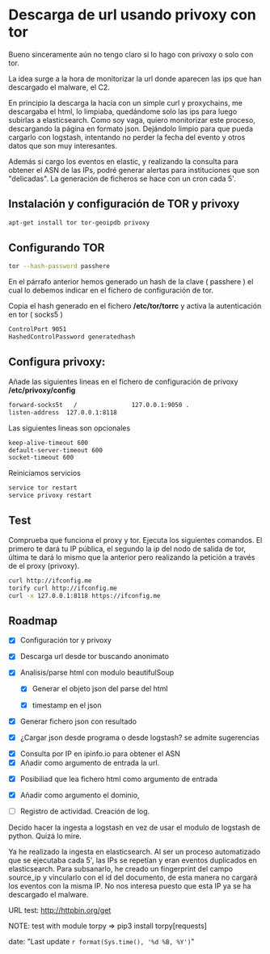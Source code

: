 # Descarga de url usando privoxy con tor
Bueno sinceramente aún no tengo claro si lo hago con privoxy o solo con tor.<p>
La idea surge a la hora de monitorizar la url donde aparecen las ips que han descargado el malware, el C2.<p>
En principio la descarga la hacía con un simple curl y proxychains, me descargaba el html, lo limpiaba, quedándome solo las ips para luego subirlas
a elasticsearch. Como soy vaga, quiero monitorizar este proceso, descargando la página en formato json. Dejándolo limpio para que pueda cargarlo
con logstash, intentando no perder la fecha del evento y otros datos que son muy interesantes.<p>
Además si cargo los eventos en elastic, y realizando la consulta para obtener el ASN de las IPs, podré generar alertas para instituciones
que son "delicadas".
La generación de ficheros se hace con un cron cada 5'.    

## Instalación y configuración de TOR y privoxy
```bash
apt-get install tor tor-geoipdb privoxy
```

## Configurando TOR
```bash
tor --hash-password passhere 
```
En el párrafo anterior hemos generado un hash de la clave ( passhere ) el cual lo debemos indicar en el fichero de configuración de tor.<p>
Copia el hash generado en el fichero **/etc/tor/torrc** y activa la autenticación en tor ( socks5 )
```bash
ControlPort 9051
HashedControlPassword generatedhash
```

## Configura privoxy:
Añade las siguientes lineas en el fichero de configuración de privoxy **/etc/privoxy/config**<p>
```bash
forward-socks5t   /               127.0.0.1:9050 .
listen-address  127.0.0.1:8118
``` 
Las siguientes lineas son opcionales<p>
```bash
keep-alive-timeout 600
default-server-timeout 600
socket-timeout 600
```
Reiniciamos servicios
```bash
service tor restart
service privoxy restart
```
## Test
Comprueba que funciona el proxy y tor. Ejecuta los siguientes comandos. El primero te dará tu IP pública, el segundo la
ip del nodo de salida de tor, última te dará lo mismo que la anterior pero realizando la petición a través de el proxy (privoxy).    
```bash
curl http://ifconfig.me 
torify curl http://ifconfig.me
curl -x 127.0.0.1:8118 https://ifconfig.me
```
<p>

## Roadmap
- [x] Configuración tor y privoxy<p>
- [x] Descarga url desde tor buscando anonimato<p>
- [x] Analisis/parse html con modulo beautifulSoup<p>
  - [x] Generar el objeto json del parse del html<p>
  - [x] timestamp en el json<p>
- [x] Generar fichero json con resultado<p>
- [x] ¿Cargar json desde programa o desde logstash? se admite sugerencias<p>
- [x] Consulta por IP en ipinfo.io para obtener el ASN 
- [X] Añadir como argumento de entrada la url.<p>
- [X] Posibiliad que lea fichero html como argumento de entrada<p>
- [X] Añadir como argumento el dominio,<p>
- [ ] Registro de actividad. Creación de log.<p>

Decido hacer la ingesta a logstash en vez de usar el modulo de logstash de python. Quizá
lo mire.

Ya he realizado la ingesta en elasticsearch. Al ser un proceso automatizado que se ejecutaba cada 5',
las IPs se repetían y eran eventos duplicados en elasticsearch. Para subsanarlo, he creado un fingerprint
del campo source_ip y vincularlo con el id del documento, de esta manera no cargará los eventos con la misma
IP. No nos interesa puesto que esta IP ya se ha descargado el malware.


URL test: http://httpbin.org/get <p>
NOTE: test with module torpy =>  pip3 install torpy[requests]<p>
date: "Last update `r format(Sys.time(), '%d %B, %Y')`"
